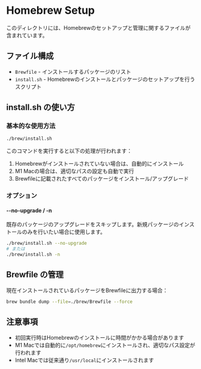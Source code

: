 # Homebrew Setup

このディレクトリには、Homebrewのセットアップと管理に関するファイルが含まれています。

## ファイル構成

- `Brewfile` - インストールするパッケージのリスト
- `install.sh` - Homebrewのインストールとパッケージのセットアップを行うスクリプト

## install.sh の使い方

### 基本的な使用方法

```bash
./brew/install.sh
```

このコマンドを実行すると以下の処理が行われます：

1. Homebrewがインストールされていない場合は、自動的にインストール
2. M1 Macの場合は、適切なパスの設定も自動で実行
3. Brewfileに記載されたすべてのパッケージをインストール/アップグレード

### オプション

#### --no-upgrade / -n

既存のパッケージのアップグレードをスキップします。新規パッケージのインストールのみを行いたい場合に使用します。

```bash
./brew/install.sh --no-upgrade
# または
./brew/install.sh -n
```

## Brewfile の管理

現在インストールされているパッケージをBrewfileに出力する場合：

```bash
brew bundle dump --file=./brew/Brewfile --force
```

## 注意事項

- 初回実行時はHomebrewのインストールに時間がかかる場合があります
- M1 Macでは自動的に`/opt/homebrew`にインストールされ、適切なパス設定が行われます
- Intel Macでは従来通り`/usr/local`にインストールされます